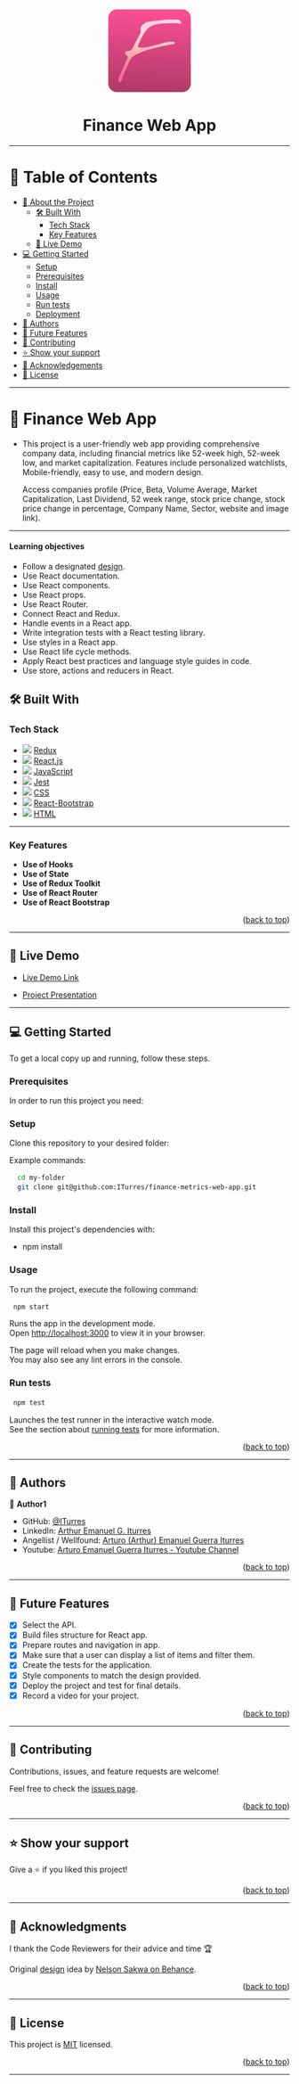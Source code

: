 <a name="readme-top"></a>

<div align="center">
    <img src="src/assets/images/finance-favicon.png" alt="logo" width="150"  height="auto" />
    <h1><b>Finance Web App</b></h1>
</div>

---

<!-- TABLE OF CONTENTS -->

# 📗 Table of Contents

- [📖 About the Project](#about-project)
  - [🛠 Built With](#built-with)
    - [Tech Stack](#tech-stack)
    - [Key Features](#key-features)
  - [🚀 Live Demo](#live-demo)
- [💻 Getting Started](#getting-started)
  - [Setup](#setup)
  - [Prerequisites](#prerequisites)
  - [Install](#install)
  - [Usage](#usage)
  - [Run tests](#run-tests)
  - [Deployment](#deployment)
- [👥 Authors](#authors)
- [🔭 Future Features](#future-features)
- [🤝 Contributing](#contributing)
- [⭐️ Show your support](#support)
- [🙏 Acknowledgements](#acknowledgements)
- [📝 License](#license)

---

<!-- PROJECT DESCRIPTION -->

# 📖 Finance Web App <a name="about-project"></a>

- This project is a user-friendly web app providing comprehensive company data, including financial metrics like 52-week high, 52-week low, and market capitalization. Features include personalized watchlists, Mobile-friendly, easy to use, and modern design.

  Access companies profile (Price, Beta, Volume Average, Market Capitalization, Last Dividend, 52 week range, stock price change, stock price change in percentage, Company Name, Sector, website and image link).

---

#### Learning objectives

- Follow a designated [design](<https://www.behance.net/gallery/31579789/Ballhead-App-(Free-PSDs)>).
- Use React documentation.
- Use React components.
- Use React props.
- Use React Router.
- Connect React and Redux.
- Handle events in a React app.
- Write integration tests with a React testing library.
- Use styles in a React app.
- Use React life cycle methods.
- Apply React best practices and language style guides in code.
- Use store, actions and reducers in React.

## 🛠 Built With <a name="built-with"></a>

### Tech Stack <a name="tech-stack"></a>

  <ul>
    <li>
      <img src="https://skillicons.dev/icons?i=redux"/>
      <a href="https://redux.js.org/">Redux</a>
    </li>
    <li>
      <img src="https://skillicons.dev/icons?i=react"/>
      <a href="https://react.dev/">React.js</a>
    </li>
    <li>
      <img src="https://skillicons.dev/icons?i=js"/>
      <a href="https://developer.mozilla.org/en-US/docs/Web/JavaScript">JavaScript</a>
    </li>
    <li>
      <img src="https://skillicons.dev/icons?i=jest"/>
      <a href="https://jestjs.io/">Jest</a>
    </li>
    <li>
      <img src="https://skillicons.dev/icons?i=css"/>
      <a href="https://developer.mozilla.org/en-US/docs/Web/CSS">CSS</a>
    </li>
    <li>
      <img src="https://skillicons.dev/icons?i=bootstrap"/>
      <a href="https://react-bootstrap.netlify.app/">React-Bootstrap</a>
    </li>
    <li>
      <img src="https://skillicons.dev/icons?i=html"/>
      <a href="https://developer.mozilla.org/en-US/docs/Web/HTML">HTML</a>
    </li>
  </ul>

---

<!-- Features -->

### Key Features <a name="key-features"></a>

- **Use of Hooks**
- **Use of State**
- **Use of Redux Toolkit**
- **Use of React Router**
- **Use of React Bootstrap**

<p align="right">(<a href="#readme-top">back to top</a>)</p>

---

<!-- LIVE DEMO -->

## 🚀 Live Demo <a name="live-demo"></a>

- [Live Demo Link](https://iturres.github.io/finance-metrics-web-app/)

- [Project Presentation](https://drive.google.com/file/d/1L7tZ9wsICwrWNL_xhhQSJvOQZExxn_Az/view?usp=sharing)

---

<!-- GETTING STARTED -->

## 💻 Getting Started <a name="getting-started"></a>

To get a local copy up and running, follow these steps.

### Prerequisites

In order to run this project you need:

### Setup

Clone this repository to your desired folder:

Example commands:

```bash
  cd my-folder
  git clone git@github.com:ITurres/finance-metrics-web-app.git
```

### Install

Install this project's dependencies with:

- npm install

### Usage

To run the project, execute the following command:

```bash
 npm start
```

Runs the app in the development mode.\
Open [http://localhost:3000](http://localhost:3000) to view it in your browser.

The page will reload when you make changes.\
You may also see any lint errors in the console.

### Run tests

```bash
 npm test
```

Launches the test runner in the interactive watch mode.\
See the section about [running tests](https://facebook.github.io/create-react-app/docs/running-tests) for more information.

<p align="right">(<a href="#readme-top">back to top</a>)</p>

---

<!-- AUTHORS -->

## 👥 Authors <a name="authors"></a>

👤 **Author1**

- GitHub: [@ITurres](https://github.com/ITurres)
- LinkedIn: [Arthur Emanuel G. Iturres](https://www.linkedin.com/in/arturoemanuelguerraiturres/)
- Angellist / Wellfound: [Arturo (Arthur) Emanuel Guerra Iturres](https://wellfound.com/u/arturo-arthur-emanuel-guerra-iturres)
- Youtube: [Arturo Emanuel Guerra Iturres - Youtube Channel](https://www.youtube.com/channel/UC6GFUFHOtBS9mOuI8EJ6q4g)

<p align="right">(<a href="#readme-top">back to top</a>)</p>

---

<!-- FUTURE FEATURES -->

## 🔭 Future Features <a name="future-features"></a>

- [x] Select the API.
- [x] Build files structure for React app.
- [x] Prepare routes and navigation in app.
- [x] Make sure that a user can display a list of items and filter them.
- [x] Create the tests for the application.
- [x] Style components to match the design provided.
- [x] Deploy the project and test for final details.
- [x] Record a video for your project.

<p align="right">(<a href="#readme-top">back to top</a>)</p>

---

<!-- CONTRIBUTING -->

## 🤝 Contributing <a name="contributing"></a>

Contributions, issues, and feature requests are welcome!

Feel free to check the [issues page](https://github.com/ITurres/finance-metrics-web-app/issues).

<p align="right">(<a href="#readme-top">back to top</a>)</p>

---

<!-- SUPPORT -->

## ⭐️ Show your support <a name="support"></a>

Give a ⭐ if you liked this project!

<p align="right">(<a href="#readme-top">back to top</a>)</p>

---

<!-- ACKNOWLEDGEMENTS -->

## 🙏 Acknowledgments <a name="acknowledgements"></a>

I thank the Code Reviewers for their advice and time 🏆

Original [design](<https://www.behance.net/gallery/31579789/Ballhead-App-(Free-PSDs)>) idea by [Nelson Sakwa on Behance](https://www.behance.net/sakwadesignstudio).

<p align="right">(<a href="#readme-top">back to top</a>)</p>

---

<!-- LICENSE -->

## 📝 License <a name="license"></a>

This project is [MIT](./LICENSE) licensed.

<p align="right">(<a href="#readme-top">back to top</a>)</p>

---
